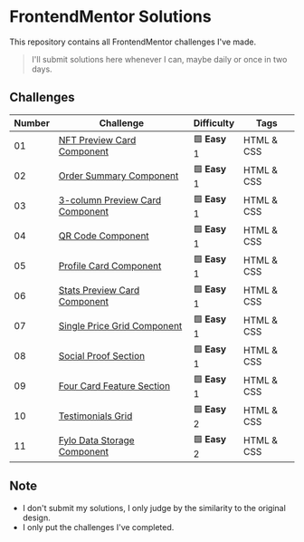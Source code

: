 # FrontendMentor Solutions

This repository contains all FrontendMentor challenges I've made.

> I'll submit solutions here whenever I can, maybe daily or once in two days.

## Challenges

| Number | Challenge | Difficulty | Tags |
| ------ | --------- | ---------- | ---- |
| 01 | [NFT Preview Card Component](nft-preview-card-component) | 🟩 **Easy** 1 | HTML & CSS |
| 02 | [Order Summary Component](order-summary-component) | 🟩 **Easy** 1 | HTML & CSS |
| 03 | [3-column Preview Card Component](3-column-preview-card-component) | 🟩 **Easy** 1 | HTML & CSS |
| 04 | [QR Code Component](qr-code-component) | 🟩 **Easy** 1 |HTML & CSS |
| 05 | [Profile Card Component](profile-card-component) | 🟩 **Easy** 1 | HTML & CSS |
| 06 | [Stats Preview Card Component](stats-preview-card-component) | 🟩 **Easy** 1 | HTML & CSS |
| 07 | [Single Price Grid Component](single-price-grid-component) | 🟩 **Easy** 1 | HTML & CSS |
| 08 | [Social Proof Section](social-proof-section) | 🟩 **Easy** 1 | HTML & CSS |
| 09 | [Four Card Feature Section](four-card-feature-section) | 🟩 **Easy** 1 | HTML & CSS |
| 10 | [Testimonials Grid](testimonials-grid) | 🟩 **Easy** 2 | HTML & CSS |
| 11 | [Fylo Data Storage Component](fylo-data-storage-component) | 🟩 **Easy** 2 | HTML & CSS |


## Note
- I don't submit my solutions, I only judge by the similarity to the original design.
- I only put the challenges I've completed.
